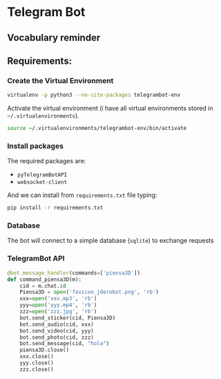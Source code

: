 # Telegram Bot

## Vocabulary reminder



## Requirements:

### Create the Virtual Environment

```bash
virtualenv -p python3 --no-site-packages telegrambot-env
```

Activate the virtual environment (i have all virtual environments stored in `~/.virtualenvironments`).

```bash
source ~/.virtualenvironments/telegrambot-env/bin/activate
```

### Install packages

The required packages are:

- `pyTelegramBotAPI`
- `websocket-client`

And we can install from `requirements.txt` file typing:

```bash
pip install -r requirements.txt
```


### Database

The bot will connect to a simple database (`sqlite`) to exchange requests



### TelegramBot API

```python
@bot.message_handler(commands=['piensa3D'])
def command_piensa3D(m):
    cid = m.chat.id
    Piensa3D = open('favicon_jderobot.png', 'rb')
    xxx=open('xxx.mp3', 'rb')
    yyy=open('yyy.mp4', 'rb')
    zzz=open('zzz.jpg', 'rb')
    bot.send_sticker(cid, Piensa3D)
    bot.send_audio(cid, xxx)
    bot.send_video(cid, yyy)
    bot.send_photo(cid, zzz)
    bot.send_message(cid, "hola")
    piensa3D.close()
    xxx.close()
    yyy.close()
    zzz.close()
```

